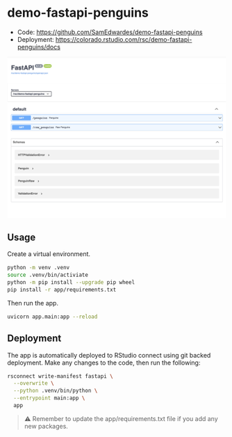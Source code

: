# demo-fastapi-penguins

- Code: <https://github.com/SamEdwardes/demo-fastapi-penguins>
- Deployment: <https://colorado.rstudio.com/rsc/demo-fastapi-penguins/docs>

![screenshot](imgs/screenshot.png)

## Usage

Create a virtual environment.

```bash
python -m venv .venv
source .venv/bin/activiate
python -m pip install --upgrade pip wheel
pip install -r app/requirements.txt
```

Then run the app.

```bash
uvicorn app.main:app --reload
```

## Deployment

The app is automatically deployed to RStudio connect using git backed deployment. Make any changes to the code, then run the following:

```bash
rsconnect write-manifest fastapi \
  --overwrite \
  --python .venv/bin/python \
  --entrypoint main:app \
  app
```

> ⚠️ Remember to update the app/requirements.txt file if you add any new packages.